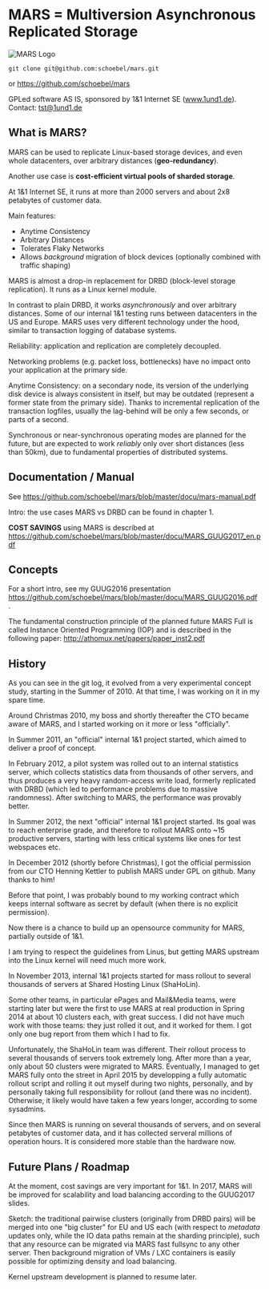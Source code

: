 # MARS = Multiversion Asynchronous Replicated Storage

![MARS Logo](docu/images/earth-mars-transfer.jpg)

`git clone git@github.com:schoebel/mars.git`

or https://github.com/schoebel/mars

GPLed software AS IS, sponsored by 1&1 Internet SE (www.1und1.de). Contact: tst@1und1.de

## What is MARS?

MARS can be used to replicate Linux-based storage devices, and even whole datacenters, over arbitrary distances (**geo-redundancy**).

Another use case is **cost-efficient virtual pools of sharded storage**.

At 1&1 Internet SE, it runs at more than 2000 servers and about 2x8 petabytes of customer data.

Main features:
* Anytime Consistency
* Arbitrary Distances
* Tolerates Flaky Networks
* Allows _background_ migration of block devices (optionally combined with traffic shaping)

MARS is almost a drop-in replacement for DRBD (block-level storage replication). It runs as a Linux kernel module.

In contrast to plain DRBD, it works _asynchronously_ and over arbitrary distances. Some of our internal 1&1 testing runs between datacenters in the US and Europe. MARS uses very different technology under the hood, similar to transaction logging of database systems.

Reliability: application and replication are completely decoupled.

Networking problems (e.g. packet loss, bottlenecks) have no impact onto your application at the primary side.

Anytime Consistency: on a secondary node, its version of the underlying disk device is always consistent in itself, but may be outdated (represent a former state from the primary side). Thanks to incremental replication of the transaction logfiles, usually the lag-behind will be only a few seconds, or parts of a second.

Synchronous or near-synchronous operating modes are planned for the future, but are expected to work _reliably_ only over short 
distances (less than 50km), due to fundamental properties of distributed systems.

## Documentation / Manual

See https://github.com/schoebel/mars/blob/master/docu/mars-manual.pdf

Intro: the use cases MARS vs DRBD can be found in chapter 1.

**COST SAVINGS** using MARS is described at https://github.com/schoebel/mars/blob/master/docu/MARS_GUUG2017_en.pdf

## Concepts

For a short intro, see my GUUG2016 presentation https://github.com/schoebel/mars/blob/master/docu/MARS_GUUG2016.pdf .

The fundamental construction principle of the planned future MARS Full is called Instance Oriented Programming (IOP) and is described in the following paper: http://athomux.net/papers/paper_inst2.pdf

## History

As you can see in the git log, it evolved from a very experimental concept study, starting in the Summer of 2010.
At that time, I was working on it in my spare time.

Around Christmas 2010, my boss and shortly thereafter the CTO became aware of MARS, and I started working on it more or less "officially".

In Summer 2011, an "official" internal 1&1 project started, which aimed to deliver a proof of concept.

In February 2012, a pilot system was rolled out to an internal statistics server, which collects statistics data from thousands of other servers, and thus produces a very heavy random-access write load, formerly replicated with DRBD (which led to performance problems due to massive randomness). After switching to MARS, the performance was provably better.

In Summer 2012, the next "official" internal 1&1 project started. Its goal was to reach enterprise grade, and therefore to rollout MARS onto ~15 productive servers, starting with less critical systems like ones for test webspaces etc.

In December 2012 (shortly before Christmas), I got the official permission from our CTO Henning Kettler to publish MARS under GPL on github. Many thanks to him!

Before that point, I was probably bound to my working contract which keeps internal software as secret by default (when there is no explicit permission).

Now there is a chance to build up an opensource community for MARS, partially outside of 1&1.

I am trying to respect the guidelines from Linus, but getting MARS upstream into the Linux kernel will need much more work.

In November 2013, internal 1&1 projects started for mass rollout to several thousands of servers at Shared Hosting Linux (ShaHoLin).

Some other teams, in particular ePages and Mail&Media teams, were starting later but were the first to use MARS at real production in Spring 2014 at about 10 clusters each, with great success. I did not have much work with those teams: they just rolled it out, and it worked for them. I got only one bug report from them which I had to fix.

Unfortunately, the ShaHoLin team was different. Their rollout process to several thousands of servers took extremely long. After more than a year, only about 50 clusters were migrated to MARS. Eventually, I managed to get MARS fully onto the street in April 2015 by developping a fully automatic rollout script and rolling it out myself during two nights, personally, and by personally taking full responsibility for rollout (and there was no incident). Otherwise, it likely would have taken a few years longer, according to some sysadmins.

Since then MARS is running on several thousands of servers, and on several petabytes of customer data, and it has collected serveral millions of operation hours. It is considered more stable than the hardware now.

## Future Plans / Roadmap

At the moment, cost savings are very important for 1&1. In 2017, MARS will be improved for scalability and load balancing according to the GUUG2017 slides.

Sketch: the traditional pairwise clusters (originally from DRBD pairs) will be merged into one "big cluster" for EU and US each (with respect to _metadata_ updates only, while the IO data paths remain at the sharding principle), such that any resource can be migrated via MARS fast fullsync to any other server. Then background migration of VMs / LXC containers is easily possible for optimizing density and load balancing.

Kernel upstream development is planned to resume later.
